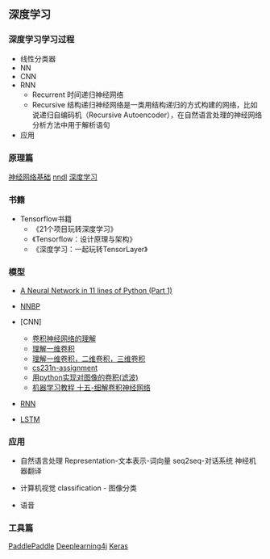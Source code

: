 ## 深度学习


### 深度学习学习过程
- 线性分类器
- NN
- CNN
- RNN
	- Recurrent
	时间递归神经网络
	- Recursive 结构递归神经网络是一类用结构递归的方式构建的网络，比如说递归自编码机（Recursive Autoencoder），在自然语言处理的神经网络分析方法中用于解析语句
- 应用


### 原理篇
[神经网络基础]()
[nndl]()
[深度学习]()

### 书籍
- Tensorflow书籍
	- 《21个项目玩转深度学习》
	- 《Tensorflow：设计原理与架构》
	- 《深度学习：一起玩转TensorLayer》

### 模型
- [A Neural Network in 11 lines of Python (Part 1)](http://iamtrask.github.io/2015/07/12/basic-python-network/)
- [NNBP]()
- [CNN]
	- [卷积神经网络的理解](http://www.omegaxy.com/blog/2016-01-14/cnn/)
	- [理解一维卷积](http://frankchen.xyz/2018/04/17/conv1d-in-keras/)
	- [理解一维卷积，二维卷积，三维卷积](https://www.cnblogs.com/szxspark/p/8445406.html)
	- [cs231n-assignment](https://github.com/LMerCy/cs231n)
	- [用python实现对图像的卷积(滤波)](https://www.cnblogs.com/youmuchen/p/6724780.html)
	- [机器学习教程 十五-细解卷积神经网络](http://www.shareditor.com/blogshow/?blogId=95)

- [RNN]()
- [LSTM]()

### 应用
- 自然语言处理
Representation-文本表示-词向量
seq2seq-对话系统
神经机器翻译

- 计算机视觉
classification - 图像分类


- 语音




### 工具篇

[PaddlePaddle](http://staging.paddlepaddle.org/documentation/docs/zh/0.14.0/new_docs/beginners_guide/index.html)
[Deeplearning4j](https://deeplearning4j.org/cn/convolutionalnets)
[Keras](https://blog.csdn.net/sinat_26917383/article/details/72857454)